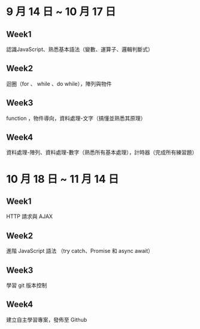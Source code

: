 # 9 月 14 日 ~ 10 月 17 日

## Week1

認識JavaScript、熟悉基本語法（變數、運算子、邏輯判斷式）

## Week2

迴圈（for 、 while 、do while），陣列與物件

## Week3

function ，物件導向，資料處理-文字（搞懂並熟悉其原理）

## Week4

資料處理-陣列、資料處理-數字（熟悉所有基本處理），計時器（完成所有練習題）

# 10 月 18 日 ~ 11 月 14 日

## Week1

HTTP 請求與 AJAX

## Week2

進階 JavaScript 語法
（try catch、Promise 和 async await）

## Week3

學習 git 版本控制

## Week4

建立自主學習專案，發佈至 Github
